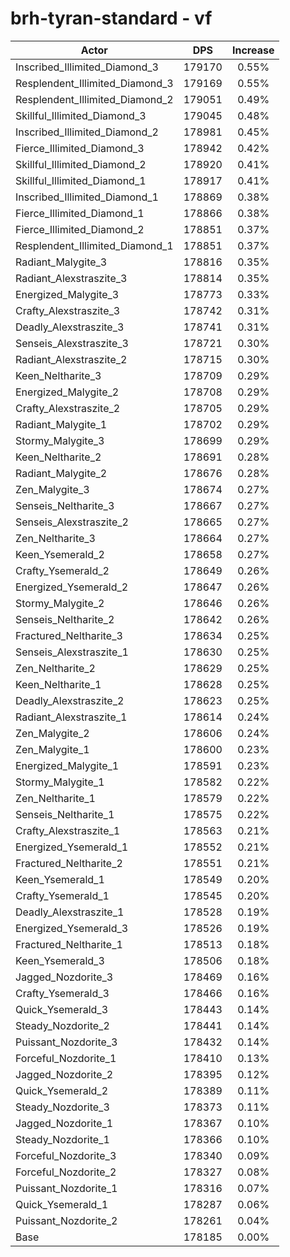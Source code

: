 # brh-tyran-standard - vf
| Actor | DPS | Increase |
|---|:---:|:---:|
|Inscribed_Illimited_Diamond_3|179170|0.55%|
|Resplendent_Illimited_Diamond_3|179169|0.55%|
|Resplendent_Illimited_Diamond_2|179051|0.49%|
|Skillful_Illimited_Diamond_3|179045|0.48%|
|Inscribed_Illimited_Diamond_2|178981|0.45%|
|Fierce_Illimited_Diamond_3|178942|0.42%|
|Skillful_Illimited_Diamond_2|178920|0.41%|
|Skillful_Illimited_Diamond_1|178917|0.41%|
|Inscribed_Illimited_Diamond_1|178869|0.38%|
|Fierce_Illimited_Diamond_1|178866|0.38%|
|Fierce_Illimited_Diamond_2|178851|0.37%|
|Resplendent_Illimited_Diamond_1|178851|0.37%|
|Radiant_Malygite_3|178816|0.35%|
|Radiant_Alexstraszite_3|178814|0.35%|
|Energized_Malygite_3|178773|0.33%|
|Crafty_Alexstraszite_3|178742|0.31%|
|Deadly_Alexstraszite_3|178741|0.31%|
|Senseis_Alexstraszite_3|178721|0.30%|
|Radiant_Alexstraszite_2|178715|0.30%|
|Keen_Neltharite_3|178709|0.29%|
|Energized_Malygite_2|178708|0.29%|
|Crafty_Alexstraszite_2|178705|0.29%|
|Radiant_Malygite_1|178702|0.29%|
|Stormy_Malygite_3|178699|0.29%|
|Keen_Neltharite_2|178691|0.28%|
|Radiant_Malygite_2|178676|0.28%|
|Zen_Malygite_3|178674|0.27%|
|Senseis_Neltharite_3|178667|0.27%|
|Senseis_Alexstraszite_2|178665|0.27%|
|Zen_Neltharite_3|178664|0.27%|
|Keen_Ysemerald_2|178658|0.27%|
|Crafty_Ysemerald_2|178649|0.26%|
|Energized_Ysemerald_2|178647|0.26%|
|Stormy_Malygite_2|178646|0.26%|
|Senseis_Neltharite_2|178642|0.26%|
|Fractured_Neltharite_3|178634|0.25%|
|Senseis_Alexstraszite_1|178630|0.25%|
|Zen_Neltharite_2|178629|0.25%|
|Keen_Neltharite_1|178628|0.25%|
|Deadly_Alexstraszite_2|178623|0.25%|
|Radiant_Alexstraszite_1|178614|0.24%|
|Zen_Malygite_2|178606|0.24%|
|Zen_Malygite_1|178600|0.23%|
|Energized_Malygite_1|178591|0.23%|
|Stormy_Malygite_1|178582|0.22%|
|Zen_Neltharite_1|178579|0.22%|
|Senseis_Neltharite_1|178575|0.22%|
|Crafty_Alexstraszite_1|178563|0.21%|
|Energized_Ysemerald_1|178552|0.21%|
|Fractured_Neltharite_2|178551|0.21%|
|Keen_Ysemerald_1|178549|0.20%|
|Crafty_Ysemerald_1|178545|0.20%|
|Deadly_Alexstraszite_1|178528|0.19%|
|Energized_Ysemerald_3|178526|0.19%|
|Fractured_Neltharite_1|178513|0.18%|
|Keen_Ysemerald_3|178506|0.18%|
|Jagged_Nozdorite_3|178469|0.16%|
|Crafty_Ysemerald_3|178466|0.16%|
|Quick_Ysemerald_3|178443|0.14%|
|Steady_Nozdorite_2|178441|0.14%|
|Puissant_Nozdorite_3|178432|0.14%|
|Forceful_Nozdorite_1|178410|0.13%|
|Jagged_Nozdorite_2|178395|0.12%|
|Quick_Ysemerald_2|178389|0.11%|
|Steady_Nozdorite_3|178373|0.11%|
|Jagged_Nozdorite_1|178367|0.10%|
|Steady_Nozdorite_1|178366|0.10%|
|Forceful_Nozdorite_3|178340|0.09%|
|Forceful_Nozdorite_2|178327|0.08%|
|Puissant_Nozdorite_1|178316|0.07%|
|Quick_Ysemerald_1|178287|0.06%|
|Puissant_Nozdorite_2|178261|0.04%|
|Base|178185|0.00%|
